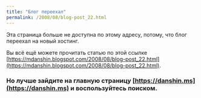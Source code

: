 ```yaml
---
title: "Блог переехал"
permalink: /2008/08/blog-post_22.html
---
```

Эта страница больше не доступна по этому адресу, потому, что блог переехал на новый хостинг.

Вы всё ещё можете прочитать статью по этой ссылке [https://mdanshin.blogspot.com/2008/08/blog-post_22.html](https://mdanshin.blogspot.com/2008/08/blog-post_22.html).

### Но лучше зайдите на главную страницу [https://danshin.ms](https://danshin.ms) и воспользуйтесь поиском.
